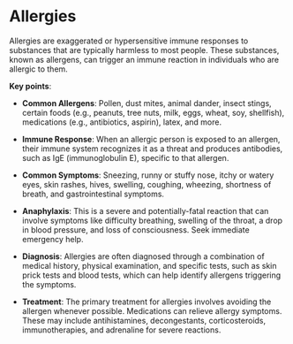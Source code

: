 # Allergies

Allergies are exaggerated or hypersensitive immune responses to substances that are typically harmless to most people. These substances, known as allergens, can trigger an immune reaction in individuals who are allergic to them.

**Key points**:

* **Common Allergens**: Pollen, dust mites, animal dander, insect stings, certain foods (e.g., peanuts, tree nuts, milk, eggs, wheat, soy, shellfish), medications (e.g., antibiotics, aspirin), latex, and more.

* **Immune Response**: When an allergic person is exposed to an allergen, their immune system recognizes it as a threat and produces antibodies, such as IgE (immunoglobulin E), specific to that allergen.

* **Common Symptoms**: Sneezing, runny or stuffy nose, itchy or watery eyes, skin rashes, hives, swelling, coughing, wheezing, shortness of breath, and gastrointestinal symptoms.

* **Anaphylaxis**: This is a severe and potentially-fatal reaction that can involve symptoms like difficulty breathing, swelling of the throat, a drop in blood pressure, and loss of consciousness. Seek immediate emergency help.

* **Diagnosis**: Allergies are often diagnosed through a combination of medical history, physical examination, and specific tests, such as skin prick tests and blood tests, which can help identify allergens triggering the symptoms.

* **Treatment**: The primary treatment for allergies involves avoiding the allergen whenever possible. Medications can relieve allergy symptoms. These may include antihistamines, decongestants, corticosteroids, immunotherapies, and adrenaline for severe reactions.
